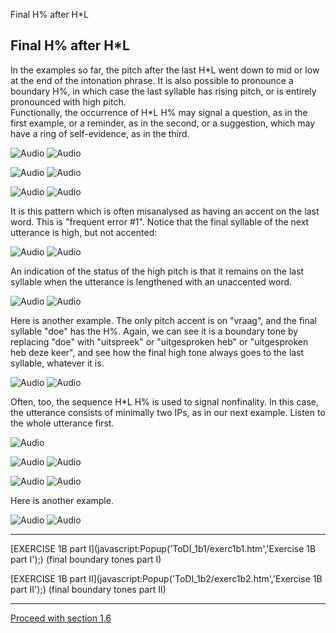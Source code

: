 Final H% after H\*L <!-- var popWin // because of the closepopWin() //function it has to be declare global function Popup(URL,NAME) { // alert(URL + NAME); //This opens the window Settings = "toolbar=0, location=0,menubar=0,scrollbars=1," + "left= 50,top=50,resizable=1,width=750,height=550" popWin = window.open(URL,"",Settings); popWin.focus(); } function closepopWin() { //This function will close the popup window popWin.close() } function FrameUpdate(URL1, URL2) { parent.audio.location.href = URL1; parent.display.location.href = URL2; } // -->

Final H% after H\*L
-------------------

In the examples so far, the pitch after the last H\*L went down to mid or low at the end of the intonation phrase. It is also possible to pronounce a boundary H%, in which case the last syllable has rising pitch, or is entirely pronounced with high pitch.  
Functionally, the occurrence of H\*L H% may signal a question, as in the first example, or a reminder, as in the second, or a suggestion, which may have a ring of self-evidence, as in the third.

![Audio](audio.gif) ![Audio](./audio/gif/249.gif)

![Audio](audio.gif) ![Audio](./audio/gif/250.gif)

![Audio](audio.gif) ![Audio](./audio/gif/251.gif)

It is this pattern which is often misanalysed as having an accent on the last word. This is "frequent error #1". Notice that the final syllable of the next utterance is high, but not accented:

![Audio](audio.gif) ![Audio](./audio/gif/056.gif)

An indication of the status of the high pitch is that it remains on the last syllable when the utterance is lengthened with an unaccented word.

![Audio](audio.gif) ![Audio](./audio/gif/057.gif)

Here is another example. The only pitch accent is on "vraag", and the final syllable "doe" has the H%. Again, we can see it is a boundary tone by replacing "doe" with "uitspreek" or "uitgesproken heb" or "uitgesproken heb deze keer", and see how the final high tone always goes to the last syllable, whatever it is.

![Audio](audio.gif) ![Audio](./audio/gif/163.gif)

Often, too, the sequence H\*L H% is used to signal nonfinality. In this case, the utterance consists of minimally two IPs, as in our next example. Listen to the whole utterance first.

![Audio](audio.gif)

![Audio](audio.gif) ![Audio](./audio/gif/236a.gif)

![Audio](audio.gif) ![Audio](./audio/gif/236b.gif)

Here is another example.

![Audio](audio.gif) ![Audio](./audio/gif/105.gif)

* * *

[EXERCISE 1B part I](javascript:Popup('ToDI_1b1/exerc1b1.htm','Exercise 1B part I');) (final boundary tones part I)

[EXERCISE 1B part II](javascript:Popup('ToDI_1b2/exerc1b2.htm','Exercise 1B part II');) (final boundary tones part II)

* * *

[Proceed with section 1.6](fall6.htm)